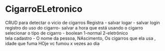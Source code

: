 # CigarroELetronico
CRUD para detectar o vicio de cigarros
Registra - salvar
logar - salvar login
registro do uso do cigarro- salvar a hora que está usando o cigarro
selecionar o tipo de cigarro - boolean 1-normal 2-eletrônico   
tela cadastro - O nome da pessoa,
NAscimento, 
Os cigarros que ela usa , 
 idade que fuma
HOje vc fumou x vezes ao dia 
